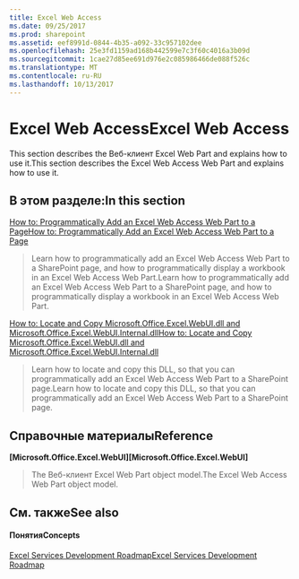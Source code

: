 ```yaml
---
title: Excel Web Access
ms.date: 09/25/2017
ms.prod: sharepoint
ms.assetid: eef8991d-0844-4b35-a092-33c957102dee
ms.openlocfilehash: 25e3fd1159ad168b442599e7c3f60c4016a3b09d
ms.sourcegitcommit: 1cae27d85ee691d976e2c085986466de088f526c
ms.translationtype: MT
ms.contentlocale: ru-RU
ms.lasthandoff: 10/13/2017
---
```

# <a name="excel-web-access"></a><span data-ttu-id="6e5a7-102">Excel Web Access</span><span class="sxs-lookup"><span data-stu-id="6e5a7-102">Excel Web Access</span></span>

<span data-ttu-id="6e5a7-103">This section describes the Веб-клиент Excel Web Part and explains how to use it.</span><span class="sxs-lookup"><span data-stu-id="6e5a7-103">This section describes the Excel Web Access Web Part and explains how to use it.</span></span>
  
    
    


## <a name="in-this-section"></a><span data-ttu-id="6e5a7-104">В этом разделе:</span><span class="sxs-lookup"><span data-stu-id="6e5a7-104">In this section</span></span>


 [<span data-ttu-id="6e5a7-105">How to: Programmatically Add an Excel Web Access Web Part to a Page</span><span class="sxs-lookup"><span data-stu-id="6e5a7-105">How to: Programmatically Add an Excel Web Access Web Part to a Page</span></span>](how-to-programmatically-add-an-excel-web-access-web-part-to-a-page.md)
  
    
    
> <span data-ttu-id="6e5a7-106">Learn how to programmatically add an Excel Web Access Web Part to a SharePoint page, and how to programmatically display a workbook in an Excel Web Access Web Part.</span><span class="sxs-lookup"><span data-stu-id="6e5a7-106">Learn how to programmatically add an Excel Web Access Web Part to a SharePoint page, and how to programmatically display a workbook in an Excel Web Access Web Part.</span></span>
    
  
 [<span data-ttu-id="6e5a7-107">How to: Locate and Copy Microsoft.Office.Excel.WebUI.dll and Microsoft.Office.Excel.WebUI.Internal.dll</span><span class="sxs-lookup"><span data-stu-id="6e5a7-107">How to: Locate and Copy Microsoft.Office.Excel.WebUI.dll and Microsoft.Office.Excel.WebUI.Internal.dll</span></span>](how-to-locate-and-copy-microsoft-office-excel-webui-dll-and-microsoft-office-exc.md)
  
    
    
> <span data-ttu-id="6e5a7-108">Learn how to locate and copy this DLL, so that you can programmatically add an Excel Web Access Web Part to a SharePoint page.</span><span class="sxs-lookup"><span data-stu-id="6e5a7-108">Learn how to locate and copy this DLL, so that you can programmatically add an Excel Web Access Web Part to a SharePoint page.</span></span>
    
  

## <a name="reference"></a><span data-ttu-id="6e5a7-109">Справочные материалы</span><span class="sxs-lookup"><span data-stu-id="6e5a7-109">Reference</span></span>


 <span data-ttu-id="6e5a7-110">**[Microsoft.Office.Excel.WebUI]**</span><span class="sxs-lookup"><span data-stu-id="6e5a7-110">**[Microsoft.Office.Excel.WebUI]**</span></span>
  
    
    
> <span data-ttu-id="6e5a7-111">The Веб-клиент Excel Web Part object model.</span><span class="sxs-lookup"><span data-stu-id="6e5a7-111">The Excel Web Access Web Part object model.</span></span>
    
  

## <a name="see-also"></a><span data-ttu-id="6e5a7-112">См. также</span><span class="sxs-lookup"><span data-stu-id="6e5a7-112">See also</span></span>


#### <a name="concepts"></a><span data-ttu-id="6e5a7-113">Понятия</span><span class="sxs-lookup"><span data-stu-id="6e5a7-113">Concepts</span></span>


  
    
    
 [<span data-ttu-id="6e5a7-114">Excel Services Development Roadmap</span><span class="sxs-lookup"><span data-stu-id="6e5a7-114">Excel Services Development Roadmap</span></span>](excel-services-development-roadmap.md)
